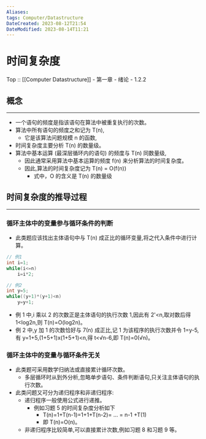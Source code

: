 ```yaml
---
Aliases: 
tags: Computer/Datastructure 
DateCreated: 2023-08-12T21:54
DateModified: 2023-08-14T11:21
---
```

# 时间复杂度

Top :: [[Computer Datastructure]] - 第一章 - 绪论 - 1.2.2

## 概念
---
- 一个语句的频度是指该语句在算法中被重复执行的次数。
- 算法中所有语句的频度之和记为 T(n),
	- 它是该算法问题规模 n 的函数,
- 时间复杂度主要分析 T(n) 的数量级。
- 算法中基本运算 (最深层循环内的语句) 的频度与 T(n) 同数量级,
	- 因此通常采用算法中基本运算的频度 f(n) 来分析算法的时间复杂度。
	- 因此,算法的时间复杂度记为 T(n) = O(f(n))
		- 式中，O 的含义是 T(n) 的数量级

## 时间复杂度的推导过程
---
### 循环主体中的变量参与循环条件的判断

- 此类题应该找出主体语句中与 T(n) 成正比的循环变量,将之代入条件中进行计算。

```cpp
// 例1
int i=1;
while(i<=n)
	i=i*2;

// 例2
int y=5;
while((y+1)*(y+1)<n)
	y=y+1;
```

- 例 1 中,i 乘以 2 的次数正是主体语句的执行次数 1,因此有 2'<n,取对数后得 1<log2n,则 T(n)=O(log2n)。
- 例 2 中,y 加 1 的次数恰好与 7(n) 成正比,记 1 为该程序的执行次数并令 1=у-5,有 y=1+5,(1+5+1)x(1+5+1)<n,得 t<√n-6,即 T(n)=0(√n)。

### 循环主体中的变量与循环条件无关

- 此类题可采用数学归纳法或直接累计循环次数。
	- 多层循环时从到外分析,忽略单步语句、条件判断语句,只关注主体语句的执行次数。
- 此类问题又可分为递归程序和非递归程序:
	- 递归程序一般使用公式进行递推。
		- 例如习题 5 的时间复杂度分析如下
			- T(n)=1+T(n-1)=1+1+T(n-2)= … = n-1 +T(1)
			- 即 T(n)=O(n)。
	- 非递归程序比较简单,可以直接累计次数,例如习题 8 和习题 9 等。
